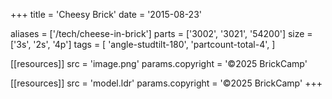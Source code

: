 +++
title = 'Cheesy Brick'
date  = '2015-08-23'

aliases = ['/tech/cheese-in-brick']
parts = ['3002', '3021', '54200']
size  = ['3s', '2s', '4p']
tags  = [
  'angle-studtilt-180',
  'partcount-total-4',
]

[[resources]]
src              = 'image.png'
params.copyright = '©2025 BrickCamp'

[[resources]]
src              = 'model.ldr'
params.copyright = '©2025 BrickCamp'
+++
